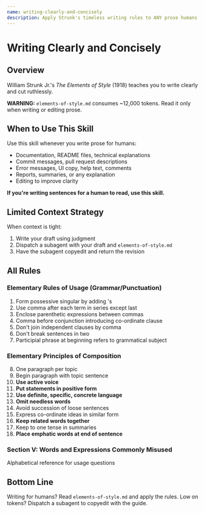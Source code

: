 ```yaml
---
name: writing-clearly-and-concisely
description: Apply Strunk's timeless writing rules to ANY prose humans will read—documentation, commit messages, error messages, explanations, reports, or UI text. Makes your writing clearer, stronger, and more professional.
---
```


# Writing Clearly and Concisely

## Overview

William Strunk Jr.'s *The Elements of Style* (1918) teaches you to write clearly and cut ruthlessly.

**WARNING:** `elements-of-style.md` consumes ~12,000 tokens. Read it only when writing or editing prose.

## When to Use This Skill

Use this skill whenever you write prose for humans:

- Documentation, README files, technical explanations
- Commit messages, pull request descriptions
- Error messages, UI copy, help text, comments
- Reports, summaries, or any explanation
- Editing to improve clarity

**If you're writing sentences for a human to read, use this skill.**

## Limited Context Strategy

When context is tight:
1. Write your draft using judgment
2. Dispatch a subagent with your draft and `elements-of-style.md`
3. Have the subagent copyedit and return the revision

## All Rules

### Elementary Rules of Usage (Grammar/Punctuation)
1. Form possessive singular by adding 's
2. Use comma after each term in series except last
3. Enclose parenthetic expressions between commas
4. Comma before conjunction introducing co-ordinate clause
5. Don't join independent clauses by comma
6. Don't break sentences in two
7. Participial phrase at beginning refers to grammatical subject

### Elementary Principles of Composition
8. One paragraph per topic
9. Begin paragraph with topic sentence
10. **Use active voice**
11. **Put statements in positive form**
12. **Use definite, specific, concrete language**
13. **Omit needless words**
14. Avoid succession of loose sentences
15. Express co-ordinate ideas in similar form
16. **Keep related words together**
17. Keep to one tense in summaries
18. **Place emphatic words at end of sentence**

### Section V: Words and Expressions Commonly Misused
Alphabetical reference for usage questions

## Bottom Line

Writing for humans? Read `elements-of-style.md` and apply the rules. Low on tokens? Dispatch a subagent to copyedit with the guide.
